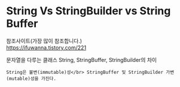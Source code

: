 # String Vs StringBuilder vs String Buffer

참조사이트(가장 많이 참조합니다.)
<br>
https://ifuwanna.tistory.com/221

문자열을 다루는 클래스 String, StringBuffer, StringBuilder의 차이

`
String은 불변(immutable)성</br>
StringBuffer 및 StringBuilder 가변(mutable)성을 가진다.
`
